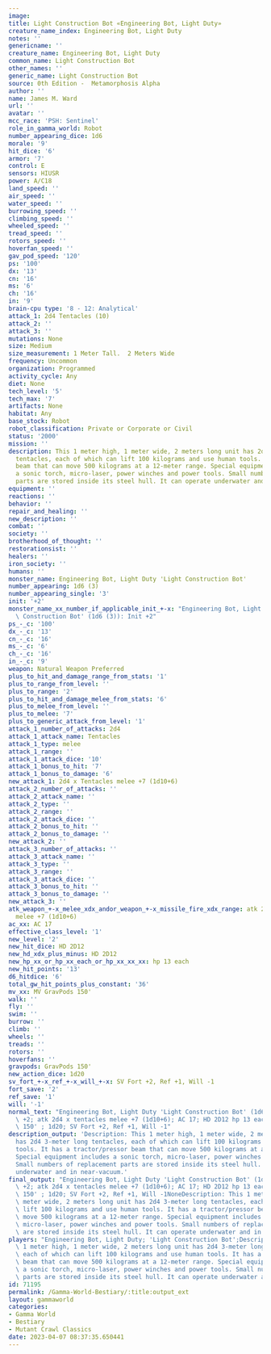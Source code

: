 ```yaml
---
image:
title: Light Construction Bot «Engineering Bot, Light Duty»
creature_name_index: Engineering Bot, Light Duty
notes: ''
genericname: ''
creature_name: Engineering Bot, Light Duty
common_name: Light Construction Bot
other_names: ''
generic_name: Light Construction Bot
source: 0th Edition -  Metamorphosis Alpha
author: ''
name: James M. Ward
url: ''
avatar: ''
mcc_race: 'PSH: Sentinel'
role_in_gamma_world: Robot
number_appearing_dice: 1d6
morale: '9'
hit_dice: '6'
armor: '7'
control: E
sensors: HIUSR
power: A/C18
land_speed: ''
air_speed: ''
water_speed: ''
burrowing_speed: ''
climbing_speed: ''
wheeled_speed: ''
tread_speed: ''
rotors_speed: ''
hoverfan_speed: ''
gav_pod_speed: '120'
ps: '100'
dx: '13'
cn: '16'
ms: '6'
ch: '16'
in: '9'
brain-cpu type: '8 - 12: Analytical'
attack_1: 2d4 Tentacles (10)
attack_2: ''
attack_3: ''
mutations: None
size: Medium
size_measurement: 1 Meter Tall.  2 Meters Wide
frequency: Uncommon
organization: Programmed
activity_cycle: Any
diet: None
tech_level: '5'
tech_max: '7'
artifacts: None
habitat: Any
base_stock: Robot
robot_classification: Private or Corporate or Civil
status: '2000'
mission: ''
description: This 1 meter high, 1 meter wide, 2 meters long unit has 2d4 3-meter long
  tentacles, each of which can lift 100 kilograms and use human tools. It has a tractor/pressor
  beam that can move 500 kilograms at a 12-meter range. Special equipment includes
  a sonic torch, micro-laser, power winches and power tools. Small numbers of replacement
  parts are stored inside its steel hull. It can operate underwater and in near-vacuum.
equipment: ''
reactions: ''
behavior: ''
repair_and_healing: ''
new_description: ''
combat: ''
society: ''
brotherhood_of_thought: ''
restorationsist: ''
healers: ''
iron_society: ''
humans: ''
monster_name: Engineering Bot, Light Duty 'Light Construction Bot'
number_appearing: 1d6 (3)
number_appearing_single: '3'
init: '+2'
monster_name_xx_number_if_applicable_init_+-x: "Engineering Bot, Light Duty 'Light\
  \ Construction Bot' (1d6 (3)): Init +2"
ps_-_c: '100'
dx_-_c: '13'
cn_-_c: '16'
ms_-_c: '6'
ch_-_c: '16'
in_-_c: '9'
weapon: Natural Weapon Preferred
plus_to_hit_and_damage_range_from_stats: '1'
plus_to_range_from_level: ''
plus_to_range: '2'
plus_to_hit_and_damage_melee_from_stats: '6'
plus_to_melee_from_level: ''
plus_to_melee: '7'
plus_to_generic_attack_from_level: '1'
attack_1_number_of_attacks: 2d4
attack_1_attack_name: Tentacles
attack_1_type: melee
attack_1_range: ''
attack_1_attack_dice: '10'
attack_1_bonus_to_hit: '7'
attack_1_bonus_to_damage: '6'
new_attack_1: 2d4 x Tentacles melee +7 (1d10+6)
attack_2_number_of_attacks: ''
attack_2_attack_name: ''
attack_2_type: ''
attack_2_range: ''
attack_2_attack_dice: ''
attack_2_bonus_to_hit: ''
attack_2_bonus_to_damage: ''
new_attack_2: ''
attack_3_number_of_attacks: ''
attack_3_attack_name: ''
attack_3_type: ''
attack_3_range: ''
attack_3_attack_dice: ''
attack_3_bonus_to_hit: ''
attack_3_bonus_to_damage: ''
new_attack_3: ''
atk_weapon_+-x_melee_xdx_andor_weapon_+-x_missile_fire_xdx_range: atk 2d4 x tentacles
  melee +7 (1d10+6)
ac_xx: AC 17
effective_class_level: '1'
new_level: '2'
new_hit_dice: HD 2D12
new_hd_xdx_plus_minus: HD 2D12
new_hp_xx_or_hp_xx_each_or_hp_xx_xx_xx: hp 13 each
new_hit_points: '13'
d6_hitdice: '6'
total_gw_hit_points_plus_constant: '36'
mv_xx: MV GravPods 150'
walk: ''
fly: ''
swim: ''
burrow: ''
climb: ''
wheels: ''
treads: ''
rotors: ''
hoverfans: ''
gravpods: GravPods 150'
new_action_dice: 1d20
sv_fort_+-x_ref_+-x_will_+-x: SV Fort +2, Ref +1, Will -1
fort_save: '2'
ref_save: '1'
will: '-1'
normal_text: "Engineering Bot, Light Duty 'Light Construction Bot' (1d6 (3)): Init\
  \ +2; atk 2d4 x tentacles melee +7 (1d10+6); AC 17; HD 2D12 hp 13 each; MV GravPods\
  \ 150' ; 1d20; SV Fort +2, Ref +1, Will -1"
description_output: 'Description: This 1 meter high, 1 meter wide, 2 meters long unit
  has 2d4 3-meter long tentacles, each of which can lift 100 kilograms and use human
  tools. It has a tractor/pressor beam that can move 500 kilograms at a 12-meter range.
  Special equipment includes a sonic torch, micro-laser, power winches and power tools.
  Small numbers of replacement parts are stored inside its steel hull. It can operate
  underwater and in near-vacuum.'
final_output: "Engineering Bot, Light Duty 'Light Construction Bot' (1d6 (3)): Init\
  \ +2; atk 2d4 x tentacles melee +7 (1d10+6); AC 17; HD 2D12 hp 13 each; MV GravPods\
  \ 150' ; 1d20; SV Fort +2, Ref +1, Will -1NoneDescription: This 1 meter high, 1\
  \ meter wide, 2 meters long unit has 2d4 3-meter long tentacles, each of which can\
  \ lift 100 kilograms and use human tools. It has a tractor/pressor beam that can\
  \ move 500 kilograms at a 12-meter range. Special equipment includes a sonic torch,\
  \ micro-laser, power winches and power tools. Small numbers of replacement parts\
  \ are stored inside its steel hull. It can operate underwater and in near-vacuum."
players: "Engineering Bot, Light Duty; 'Light Construction Bot';Description: This\
  \ 1 meter high, 1 meter wide, 2 meters long unit has 2d4 3-meter long tentacles,\
  \ each of which can lift 100 kilograms and use human tools. It has a tractor/pressor\
  \ beam that can move 500 kilograms at a 12-meter range. Special equipment includes\
  \ a sonic torch, micro-laser, power winches and power tools. Small numbers of replacement\
  \ parts are stored inside its steel hull. It can operate underwater and in near-vacuum.|"
id: 71195
permalink: /Gamma-World-Bestiary/:title:output_ext
layout: gammaworld
categories:
- Gamma World
- Bestiary
- Mutant Crawl Classics
date: 2023-04-07 08:37:35.650441
---
```

